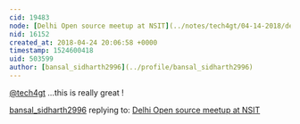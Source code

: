 ```yaml
---
cid: 19483
node: [Delhi Open source meetup at NSIT](../notes/tech4gt/04-14-2018/delhi-open-source-meetup-at-nsit)
nid: 16152
created_at: 2018-04-24 20:06:58 +0000
timestamp: 1524600418
uid: 503599
author: [bansal_sidharth2996](../profile/bansal_sidharth2996)
---
```


[@tech4gt](/profile/tech4gt) ...this is really great ! 

[bansal_sidharth2996](../profile/bansal_sidharth2996) replying to: [Delhi Open source meetup at NSIT](../notes/tech4gt/04-14-2018/delhi-open-source-meetup-at-nsit)

